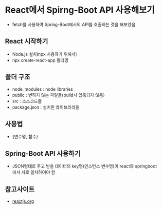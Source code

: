 # React에서 Spirng-Boot API 사용해보기
- fetch를 사용하여 Spring-Boot에서의 API를 호출하는 것을 해보았음

## React 시작하기
- Node.js 설치(npx 사용하기 위해서)
- npx create-react-app 폴더명

## 폴더 구조
- node_modules : node libraries
- public : 변하지 않는 파일들(build시 압축되지 않음)
- src : 소스코드들
- package.json : 설치한 라이브러리들

## 사용법
- {변수명, 함수}

## Spring-Boot API 사용하기
- JSON형태로 주고 받을 데이터의 key명(인스턴스 변수명)이 react와 springboot에서 서로 일치하여야 함

## 참고사이트
- [reactjs.org](https://ko.legacy.reactjs.org/)